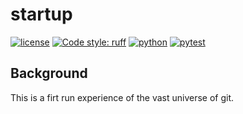 # startup

[![license](https://img.shields.io/badge/license-Apache%202.0-black)](https://github.com/AxelHallander/startup/blob/main/LICENSE.md)
[![Code style: ruff](https://img.shields.io/endpoint?url=https://raw.githubusercontent.com/charliermarsh/ruff/main/assets/badge/v2.json)](https://github.com/astral-sh/ruff)
[![python](https://img.shields.io/badge/python-≥3.10,<3.13-blue?logo=python&logoColor=white)](https://github.com/IAMconsortium/pyam)
[![pytest](https://img.shields.io/github/actions/workflow/status/iamconsortium/pyam/pytest.yml?logo=GitHub&label=pytest)](https://github.com/IAMconsortium/pyam/actions/workflows/pytest.yml)

## Background
This is a firt run experience of the vast universe of git. 